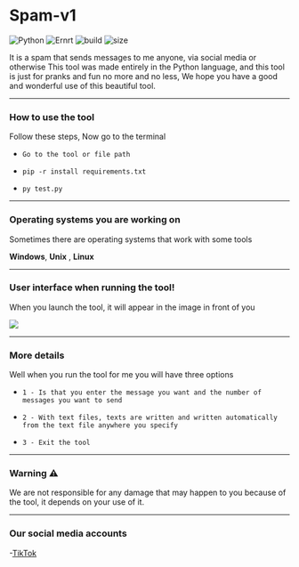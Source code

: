 # Spam-v1
![Python](https://img.shields.io/static/v1?label=Python&message=3.9.4&color=informational)
![Ernrt](https://img.shields.io/static/v1?label=System&message=Windows,%20Linux,%20Unix&color=yellowgreen)
![build](https://img.shields.io/badge/build-passing-brightgreen)
![size](https://img.shields.io/static/v1?label=minified%20size&message=2.679%20bt&color=orange)

It is a spam that sends messages to me anyone, via social media or otherwise
This tool was made entirely in the Python language, and this tool is just for pranks and fun no more and no less, We hope you have a good and wonderful use of this beautiful tool.

------------------------------------------------------------------------
### How to use the tool

Follow these steps, Now go to the terminal

* `Go to the tool or file path`

* `pip -r install requirements.txt`

* `py test.py`

------------------------------------------------------------------------
### Operating systems you are working on

Sometimes there are operating systems that work with some tools

 **Windows**,
 **Unix** ,
 **Linux**

------------------------------------------------------------------------
### User interface when running the tool!

When you launch the tool, it will appear in the image in front of you

<img src="https://i.imgur.com/y21DWX0.png">

------------------------------------------------------------------------
### More details

Well when you run the tool for me you will have three options

* `1 - Is that you enter the message you want and the number of messages you want to send`

* `2 - With text files, texts are written and written automatically from the text file anywhere you specify`

* `3 - Exit the tool`

------------------------------------------------------------------------
### Warning ⚠

We are not responsible for any damage that may happen to you because of the tool, it depends on your use of it.

------------------------------------------------------------------------
### Our social media accounts

-[TikTok](https://www.tiktok.com/@l.7a)




